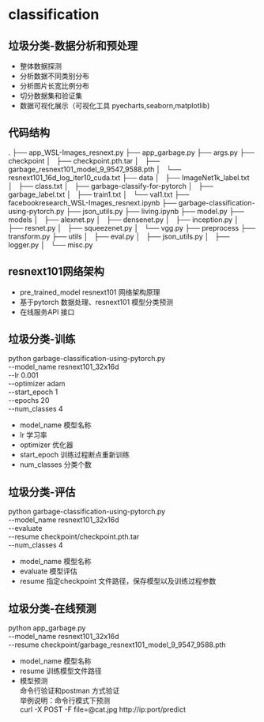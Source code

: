 <!--
 * @Author: your name
 * @Date: 2020-05-27 15:53:00
 * @LastEditTime: 2020-05-27 15:53:01
 * @LastEditors: Please set LastEditors
 * @Description: In User Settings Edit
 * @FilePath: /garbage-classify/REAME.MD
--> 
# classification
## 垃圾分类-数据分析和预处理
* 整体数据探测
* 分析数据不同类别分布
* 分析图片长宽比例分布
* 切分数据集和验证集
* 数据可视化展示（可视化工具 pyecharts,seaborn,matplotlib)

## 代码结构
.
├── app_WSL-Images_resnext.py
├── app_garbage.py
├── args.py
├── checkpoint
│   ├── checkpoint.pth.tar
│   ├── garbage_resnext101_model_9_9547_9588.pth
│   └── resnext101_16d_log_iter10_cuda.txt
├── data
│   ├── ImageNet1k_label.txt
│   ├── class.txt
│   ├── garbage-classify-for-pytorch
│   ├── garbage_label.txt
│   ├── train1.txt
│   └── val1.txt
├── facebookresearch_WSL-Images_resnext.ipynb
├── garbage-classification-using-pytorch.py
├── json_utils.py
├── living.ipynb
├── model.py
├── models
│   ├── alexnet.py
│   ├── densenet.py
│   ├── inception.py
│   ├── resnet.py
│   ├── squeezenet.py
│   └── vgg.py
├── preprocess
├── transform.py
├── utils
│   ├── eval.py
│   ├── json_utils.py
│   ├── logger.py
│   └── misc.py

## resnext101网络架构
* pre_trained_model resnext101 网络架构原理
* 基于pytorch 数据处理、resnext101 模型分类预测
* 在线服务API 接口

## 垃圾分类-训练
python garbage-classification-using-pytorch.py \
        --model_name resnext101_32x16d \
        --lr 0.001 \
        --optimizer  adam \
        --start_epoch 1 \
        --epochs 20 \
        --num_classes 4 
* model_name 模型名称
* lr 学习率
* optimizer 优化器
* start_epoch 训练过程断点重新训练
* num_classes 分类个数
## 垃圾分类-评估
python garbage-classification-using-pytorch.py \
    --model_name resnext101_32x16d \
    --evaluate  \
    --resume checkpoint/checkpoint.pth.tar \
    --num_classes 4 
    
* model_name 模型名称
* evaluate 模型评估
* resume 指定checkpoint 文件路径，保存模型以及训练过程参数

## 垃圾分类-在线预测

python app_garbage.py \
    --model_name resnext101_32x16d \
    --resume checkpoint/garbage_resnext101_model_9_9547_9588.pth
    
* model_name 模型名称
* resume 训练模型文件路径    
* 模型预测   
命令行验证和postman 方式验证    
举例说明：命令行模式下预测    
curl -X POST -F file=@cat.jpg http://ip:port/predict